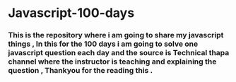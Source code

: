 # Javascript-100-days

<h3>This is the repository where i am going to share my javascript things , In this for the 100 days i am going to solve one javascript question each day and the source is Technical thapa channel where the instructor is teaching and explaining the question , Thankyou for the reading this .</h3>
